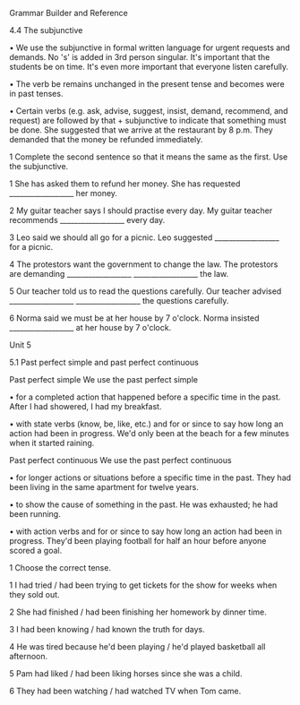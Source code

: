 Grammar Builder and Reference

4.4 The subjunctive

• We use the subjunctive in formal written language for urgent requests and demands. No 's' is added in 3rd person singular.
It's important that the students be on time. It's even more important that everyone listen carefully.

• The verb be remains unchanged in the present tense and becomes were in past tenses.

• Certain verbs (e.g. ask, advise, suggest, insist, demand, recommend, and request) are followed by that + subjunctive to indicate that something must be done.
She suggested that we arrive at the restaurant by 8 p.m.
They demanded that the money be refunded immediately.

1 Complete the second sentence so that it means the same as the first. Use the subjunctive.

1 She has asked them to refund her money.
   She has requested __________________ her money.

2 My guitar teacher says I should practise every day.
   My guitar teacher recommends __________________ every day.

3 Leo said we should all go for a picnic.
   Leo suggested __________________
   for a picnic.

4 The protestors want the government to change the law.
   The protestors are demanding __________________
   __________________ the law.

5 Our teacher told us to read the questions carefully.
   Our teacher advised __________________
   __________________ the questions carefully.

6 Norma said we must be at her house by 7 o'clock.
   Norma insisted __________________
   at her house by 7 o'clock.

Unit 5

5.1 Past perfect simple and past perfect continuous

Past perfect simple
We use the past perfect simple

• for a completed action that happened before a specific time in the past.
After I had showered, I had my breakfast.

• with state verbs (know, be, like, etc.) and for or since to say how long an action had been in progress.
We'd only been at the beach for a few minutes when it started raining.

Past perfect continuous
We use the past perfect continuous

• for longer actions or situations before a specific time in the past.
They had been living in the same apartment for twelve years.

• to show the cause of something in the past.
He was exhausted; he had been running.

• with action verbs and for or since to say how long an action had been in progress.
They'd been playing football for half an hour before anyone scored a goal.

1 Choose the correct tense.

1 I had tried / had been trying to get tickets for the show for weeks when they sold out.

2 She had finished / had been finishing her homework by dinner time.

3 I had been knowing / had known the truth for days.

4 He was tired because he'd been playing / he'd played basketball all afternoon.

5 Pam had liked / had been liking horses since she was a child.

6 They had been watching / had watched TV when Tom came.